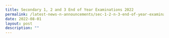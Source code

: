 ```yaml
---
title: Secondary 1, 2 and 3 End of Year Examinations 2022
permalink: /latest-news-n-announcements/sec-1-2-n-3-end-of-year-examinations-2022
date: 2022-08-01
layout: post
description: ""
---
```

